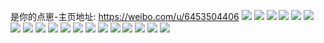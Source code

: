 是你的点崽-主页地址: https://weibo.com/u/6453504406 
![](https://wx4.sinaimg.cn/mw2000/0072KfiKgy1h9iv3j0iwsj31za26rqv5.jpg) 
![](https://wx4.sinaimg.cn/mw2000/0072KfiKgy1h9iv3kzuyqj31wq1yux6p.jpg) 
![](https://wx4.sinaimg.cn/mw2000/0072KfiKgy1h9iv3mq98cj31w72d67wi.jpg) 
![](https://wx4.sinaimg.cn/mw2000/0072KfiKgy1h94vd5srzpj30jw0sgwil.jpg) 
![](https://wx4.sinaimg.cn/mw2000/0072KfiKgy1h94vd68g5sj30zu0zuagp.jpg) 
![](https://wx4.sinaimg.cn/mw2000/0072KfiKgy1h94vd70o9lj32c02c0hdt.jpg) 
![](https://wx4.sinaimg.cn/mw2000/0072KfiKgy1h94vd87g3fj32c02c0e81.jpg) 
![](https://wx4.sinaimg.cn/mw2000/0072KfiKgy1h8v3zxzzk9j30zu25oe0j.jpg) 
![](https://wx4.sinaimg.cn/mw2000/0072KfiKgy1h7orgxo0muj30u0140n5q.jpg) 
![](https://wx4.sinaimg.cn/mw2000/0072KfiKgy1h7orgz0urzj30u014013q.jpg) 
![](https://wx4.sinaimg.cn/mw2000/0072KfiKgy1h7is4qykatj32c03407wh.jpg) 
![](https://wx4.sinaimg.cn/mw2000/0072KfiKgy1h751mr8to4j32c02c0e81.jpg) 
![](https://wx4.sinaimg.cn/mw2000/0072KfiKgy1h73wkdwpvuj30zu0zuahm.jpg) 
![](https://wx4.sinaimg.cn/mw2000/0072KfiKgy1h6f5hcs43tj32c03404nh.jpg) 
![](https://wx4.sinaimg.cn/mw2000/0072KfiKgy1h6f5hdqlk9j316o1kwtua.jpg) 
![](https://wx4.sinaimg.cn/mw2000/0072KfiKgy1h60sa3xs4aj31401hcar3.jpg) 
![](https://wx4.sinaimg.cn/mw2000/0072KfiKgy1h5jx1v76omj32c0340npd.jpg) 
![](https://wx4.sinaimg.cn/mw2000/0072KfiKgy1h5jx1wnfe1j32c0340e81.jpg) 
![](https://wx4.sinaimg.cn/mw2000/0072KfiKgy1h5jx1xs24yj32c0340kjl.jpg) 
